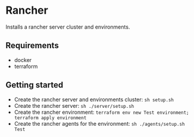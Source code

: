 # Rancher

Installs a rancher server cluster and environments.

## Requirements

* docker
* terraform

## Getting started
* Create the rancher server and environments cluster: `sh setup.sh`
* Create the rancher server: `sh ./server/setup.sh`
* Create the rancher environment: `terraform env new Test environment; terraform apply environment`
* Create the rancher agents for the environment: `sh ./agents/setup.sh Test`
